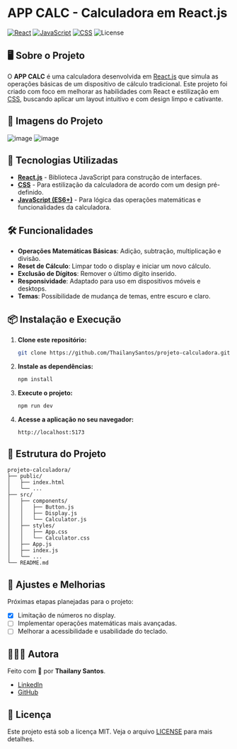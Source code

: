
# APP CALC - Calculadora em React.js

[![React](https://img.shields.io/badge/React-17.0.2-blue)](https://reactjs.org/)
[![JavaScript](https://img.shields.io/badge/JavaScript-ES6%2B-yellow)](https://developer.mozilla.org/en-US/docs/Web/JavaScript)
[![CSS](https://img.shields.io/badge/CSS-3-blue)](https://developer.mozilla.org/en-US/docs/Web/CSS)
![License](https://img.shields.io/badge/License-MIT-green.svg)

## 🖥️ Sobre o Projeto

O **APP CALC** é uma calculadora desenvolvida em [React.js](https://reactjs.org/) que simula as operações básicas de um dispositivo de cálculo tradicional. Este projeto foi criado com foco em melhorar as habilidades com React e estilização em [CSS](https://developer.mozilla.org/en-US/docs/Web/CSS), buscando aplicar um layout intuitivo e com design limpo e cativante. 

## 🎥 Imagens do Projeto

![image](https://github.com/user-attachments/assets/b12f5a72-6a2a-46d2-9986-45f774ef60ab)
![image](https://github.com/user-attachments/assets/3591f5f7-7ea2-477f-85c0-8d285f2baeb2)

## 🌟 Tecnologias Utilizadas

- **[React.js](https://reactjs.org/)** - Biblioteca JavaScript para construção de interfaces.
- **[CSS](https://developer.mozilla.org/en-US/docs/Web/CSS)** - Para estilização da calculadora de acordo com um design pré-definido.
- **[JavaScript (ES6+)](https://developer.mozilla.org/en-US/docs/Web/JavaScript)** - Para lógica das operações matemáticas e funcionalidades da calculadora.

## 🛠️ Funcionalidades

- **Operações Matemáticas Básicas**: Adição, subtração, multiplicação e divisão.
- **Reset de Cálculo**: Limpar todo o display e iniciar um novo cálculo.
- **Exclusão de Dígitos**: Remover o último dígito inserido.
- **Responsividade**: Adaptado para uso em dispositivos móveis e desktops.
- **Temas**: Possibilidade de mudança de temas, entre escuro e claro.

## 📦 Instalação e Execução

1. **Clone este repositório:**
   ```bash
   git clone https://github.com/ThailanySantos/projeto-calculadora.git
   ```
2. **Instale as dependências:**
   ```bash
   npm install
   ```
3. **Execute o projeto:**
   ```bash
   npm run dev
   ```
4. **Acesse a aplicação no seu navegador:**
   ```
   http://localhost:5173
   ```

## 📂 Estrutura do Projeto

```
projeto-calculadora/
├── public/
│   ├── index.html
│   └── ...
├── src/
│   ├── components/
│   │   ├── Button.js
│   │   ├── Display.js
│   │   └── Calculator.js
│   ├── styles/
│   │   ├── App.css
│   │   └── Calculator.css
│   ├── App.js
│   ├── index.js
│   └── ...
└── README.md
```

## 🔧 Ajustes e Melhorias

Próximas etapas planejadas para o projeto:

- [x] Limitação de números no display.
- [ ] Implementar operações matemáticas mais avançadas.
- [ ] Melhorar a acessibilidade e usabilidade do teclado.

## 👩🏽‍💻 Autora

Feito com 💜 por **Thailany Santos**.

- [LinkedIn](https://www.linkedin.com/in/thailanysantos)
- [GitHub](https://github.com/ThailanySantos)

## 📝 Licença

Este projeto está sob a licença MIT. Veja o arquivo [LICENSE](./LICENSE) para mais detalhes.
